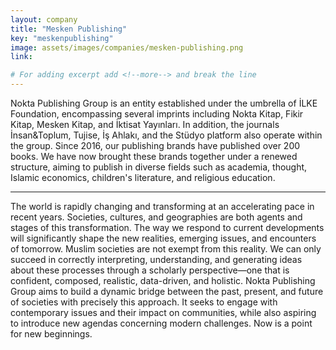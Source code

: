 ```yaml
---
layout: company
title: "Mesken Publishing"
key: "meskenpublishing"
image: assets/images/companies/mesken-publishing.png
link: 

# For adding excerpt add <!--more--> and break the line
---
```

Nokta Publishing Group is an entity established under the umbrella of İLKE Foundation, encompassing several imprints including Nokta Kitap, Fikir Kitap, Mesken Kitap, and İktisat Yayınları. In addition, the journals İnsan&Toplum, Tujise, İş Ahlakı, and the Stüdyo platform also operate within the group.
Since 2016, our publishing brands have published over 200 books. We have now brought these brands together under a renewed structure, aiming to publish in diverse fields such as academia, thought, Islamic economics, children's literature, and religious education.
________________________________________
The world is rapidly changing and transforming at an accelerating pace in recent years. Societies, cultures, and geographies are both agents and stages of this transformation.
The way we respond to current developments will significantly shape the new realities, emerging issues, and encounters of tomorrow. Muslim societies are not exempt from this reality.
We can only succeed in correctly interpreting, understanding, and generating ideas about these processes through a scholarly perspective—one that is confident, composed, realistic, data-driven, and holistic.
Nokta Publishing Group aims to build a dynamic bridge between the past, present, and future of societies with precisely this approach. It seeks to engage with contemporary issues and their impact on communities, while also aspiring to introduce new agendas concerning modern challenges.
Now is a point for new beginnings.


<!--more-->
